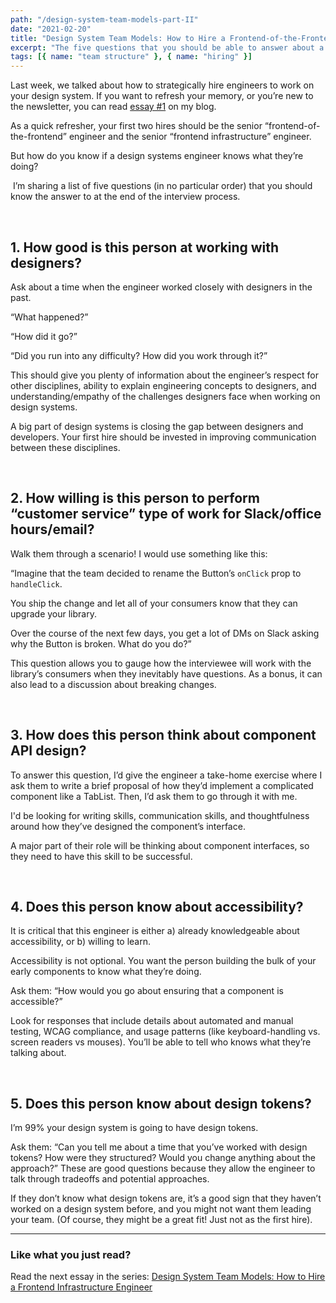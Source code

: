 ```yaml
---
path: "/design-system-team-models-part-II"
date: "2021-02-20"
title: "Design System Team Models: How to Hire a Frontend-of-the-Frontend Engineer"
excerpt: "The five questions that you should be able to answer about a frontend-of-the-frontend engineer after an interview."
tags: [{ name: "team structure" }, { name: "hiring" }]
---
```


Last week, we talked about how to strategically hire engineers to work on your design system. If you want to refresh your memory, or you’re new to the newsletter, you can read [essay #1](/design-system-team-models-part-I) on my blog.

As a quick refresher, your first two hires should be the senior “frontend-of-the-frontend” engineer and the senior “frontend infrastructure” engineer.

But how do you know if a design systems engineer knows what they’re doing?

​
I’m sharing a list of five questions (in no particular order) that you should know the answer to at the end of the interview process.

​

## 1. How good is this person at working with designers?

Ask about a time when the engineer worked closely with designers in the past.

“What happened?”

“How did it go?”

“Did you run into any difficulty? How did you work through it?”

This should give you plenty of information about the engineer’s respect for other disciplines, ability to explain engineering concepts to designers, and understanding/empathy of the challenges designers face when working on design systems.

A big part of design systems is closing the gap between designers and developers. Your first hire should be invested in improving communication between these disciplines.

​

## 2. How willing is this person to perform “customer service” type of work for Slack/office hours/email?

Walk them through a scenario! I would use something like this:

“Imagine that the team decided to rename the Button’s `onClick` prop to `handleClick`.

You ship the change and let all of your consumers know that they can upgrade your library.

Over the course of the next few days, you get a lot of DMs on Slack asking why the Button is broken. What do you do?”

This question allows you to gauge how the interviewee will work with the library’s consumers when they inevitably have questions. As a bonus, it can also lead to a discussion about breaking changes.

​

## 3. How does this person think about component API design?

To answer this question, I’d give the engineer a take-home exercise where I ask them to write a brief proposal of how they’d implement a complicated component like a TabList. Then, I’d ask them to go through it with me.

I'd be looking for writing skills, communication skills, and thoughtfulness around how they’ve designed the component’s interface.

A major part of their role will be thinking about component interfaces, so they need to have this skill to be successful.

​

## 4. Does this person know about accessibility?

It is critical that this engineer is either a) already knowledgeable about accessibility, or b) willing to learn.

Accessibility is not optional. You want the person building the bulk of your early components to know what they’re doing.

Ask them: “How would you go about ensuring that a component is accessible?”

Look for responses that include details about automated and manual testing, WCAG compliance, and usage patterns (like keyboard-handling vs. screen readers vs mouses). You’ll be able to tell who knows what they’re talking about.

​

## 5. Does this person know about design tokens?

I’m 99% your design system is going to have design tokens.

Ask them: “Can you tell me about a time that you’ve worked with design tokens? How were they structured? Would you change anything about the approach?” These are good questions because they allow the engineer to talk through tradeoffs and potential approaches.

If they don’t know what design tokens are, it’s a good sign that they haven’t worked on a design system before, and you might not want them leading your team. (Of course, they might be a great fit! Just not as the first hire).

---

### Like what you just read?

Read the next essay in the series: [Design System Team Models: How to Hire a Frontend Infrastructure Engineer
](/design-system-team-models-part-III/)
